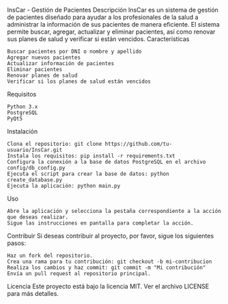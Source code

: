 InsCar - Gestión de Pacientes
Descripción
InsCar es un sistema de gestión de pacientes diseñado para ayudar a los profesionales de la salud a administrar la información de sus pacientes de manera eficiente. El sistema permite buscar, agregar, actualizar y eliminar pacientes, así como renovar sus planes de salud y verificar si están vencidos.
Características

    Buscar pacientes por DNI o nombre y apellido
    Agregar nuevos pacientes
    Actualizar información de pacientes
    Eliminar pacientes
    Renovar planes de salud
    Verificar si los planes de salud están vencidos

Requisitos

    Python 3.x
    PostgreSQL
    PyQt5

Instalación

    Clona el repositorio: git clone https://github.com/tu-usuario/InsCar.git
    Instala los requisitos: pip install -r requirements.txt
    Configura la conexión a la base de datos PostgreSQL en el archivo config/db_config.py
    Ejecuta el script para crear la base de datos: python create_database.py
    Ejecuta la aplicación: python main.py

Uso

    Abre la aplicación y selecciona la pestaña correspondiente a la acción que deseas realizar.
    Sigue las instrucciones en pantalla para completar la acción.

Contribuir
Si deseas contribuir al proyecto, por favor, sigue los siguientes pasos:

    Haz un fork del repositorio.
    Crea una rama para tu contribución: git checkout -b mi-contribucion
    Realiza los cambios y haz commit: git commit -m "Mi contribución"
    Envía un pull request al repositorio principal.

Licencia
Este proyecto está bajo la licencia MIT. Ver el archivo LICENSE para más detalles.